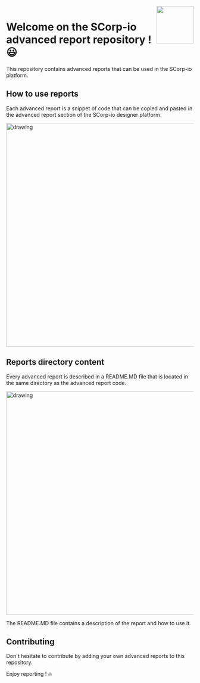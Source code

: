 <img src="https://github.com/tech-scorpio/scorpio-advanced-reports/blob/master/assets/scorpio-logo-wotext.svg?raw=true" align="right" width="100" />

# Welcome on the SCorp-io advanced report repository ! :smiley:

This repository contains advanced reports that can be used in the SCorp-io platform.

## How to use reports

Each advanced report is a snippet of code that can be copied and pasted in the advanced report section of the SCorp-io
designer platform.

<img src="https://github.com/tech-scorpio/scorpio-advanced-reports/blob/master/assets/scorpio-designer-advanced-report.png?raw=true" alt="drawing" width="600"/> 

## Reports directory content

Every advanced report is described in a README.MD file that is located in the same directory as the advanced report
code.

<img src="https://github.com/tech-scorpio/scorpio-advanced-reports/blob/master/assets/advanced-report-directory.png?raw=true" alt="drawing" width="600"/> 

The README.MD file contains a description of the report and how to use it.

## Contributing

Don't hesitate to contribute by adding your own advanced reports to this repository.

Enjoy reporting ! :fire: 
